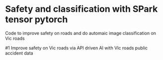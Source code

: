 # Safety and classification with SPark tensor pytorch
Code to improve safety on roads and do automaic image classification on Vic roads 

#1 Improve safety on Vic roads via API driven AI with VIc roads public accident data
